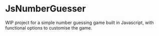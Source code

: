 # JsNumberGuesser
WIP project for a simple number guessing game built in Javascript, with functional options to customise the game.
